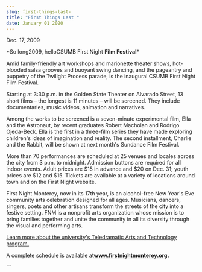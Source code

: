 ```yaml
---
slug: first-things-last-
title: "First Things Last "
date: January 01 2020
---
```


 
<p>Dec. 17, 2009</p>
<p>
  &#42;So long2009, helloCSUMB First Night <strong>Film Festival</strong>&#42;
</p>
<p>
  Amid family&#45;friendly art workshops and marionette theater shows,
  hot&#45;blooded salsa grooves and buoyant swing dancing, and the pageantry and
  puppetry of the Twilight Process parade, is the inaugural CSUMB First Night
  Film Festival.
</p>
<p>
  Starting at 3:30 p.m. in the Golden State Theater on Alvarado Street, 13 short
  films – the longest is 11 minutes – will be screened. They include
  documentaries, music videos, animation and narratives.
</p>
<p>
  Among the works to be screened is a seven&#45;minute experimental film, Ella
  and the Astronaut, by recent graduates Robert Machoian and Rodrigo
  Ojeda&#45;Beck. Ella is the first in a three&#45;film series they have made
  exploring children's ideas of imagination and reality. The second installment,
  Charlie and the Rabbit, will be shown at next month's Sundance Film Festival.
</p>
<p>
  More than 70 performances are scheduled at 25 venues and locales across the
  city from 3 p.m. to midnight. Admission buttons are required for all indoor
  events. Adult prices are $15 in advance and $20 on Dec. 31; youth prices are
  $12 and $15. Tickets are available at a variety of locations around town and
  on the First Night website.
</p>
<p>
  First Night Monterey, now in its 17th year, is an alcohol&#45;free New Year's
  Eve community arts celebration designed for all ages. Musicians, dancers,
  singers, poets and other artisans transform the streets of the city into a
  festive setting. FNM is a nonprofit arts organization whose mission is to
  bring families together and unite the community in all its diversity through
  the visual and performing arts.
</p>
<p>
  <a href="https://csumb.edu/cinearts"
    >Learn more about the university's Teledramatic Arts and Technology
    program.</a
  >
</p>
<p>
  A complete schedule is available at<strong
    ><a href="https://www.firstnightmonterey.org/">www.firstnightmonterey.org</a
    >.</strong
  >
</p>
```
